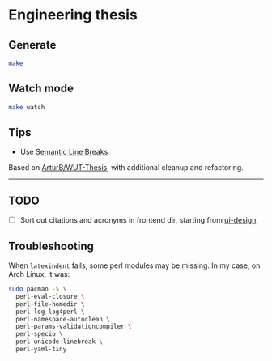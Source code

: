# Engineering thesis

## Generate

```sh
make
```

## Watch mode

```sh
make watch
```

## Tips

- Use [Semantic Line Breaks](https://sembr.org/)

Based on [ArturB/WUT-Thesis](https://github.com/ArturB/WUT-Thesis),
with additional cleanup and refactoring.

---

## TODO

- [ ] Sort out citations and acronyms in frontend dir, starting from
      [ui-design](section/frontend/ui-design.tex)

## Troubleshooting

When `latexindent` fails, some perl modules may be missing.
In my case, on Arch Linux, it was:

```sh
sudo pacman -S \
  perl-eval-closure \
  perl-file-homedir \
  perl-log-log4perl \
  perl-namespace-autoclean \
  perl-params-validationcompiler \
  perl-specio \
  perl-unicode-linebreak \
  perl-yaml-tiny
```

